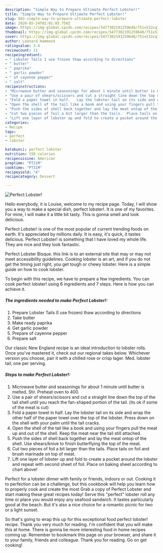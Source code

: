 ```yaml
---
description: "Simple Way to Prepare Ultimate Perfect Lobster!"
title: "Simple Way to Prepare Ultimate Perfect Lobster!"
slug: 943-simple-way-to-prepare-ultimate-perfect-lobster
date: 2020-05-24T02:01:03.756Z
image: https://img-global.cpcdn.com/recipes/5477302191259648/751x532cq70/perfect-lobster-recipe-main-photo.jpg
thumbnail: https://img-global.cpcdn.com/recipes/5477302191259648/751x532cq70/perfect-lobster-recipe-main-photo.jpg
cover: https://img-global.cpcdn.com/recipes/5477302191259648/751x532cq70/perfect-lobster-recipe-main-photo.jpg
author: Leonard Hammond
ratingvalue: 3.6
reviewcount: 11
recipeingredient:
- " Lobster Tails I use frozen thaw according to directions"
- " butter"
- " paprika"
- " garlic powder"
- " of cayenne pepper"
- " salt"
recipeinstructions:
- "Microwave butter and seasonings for about 1 minute until butter is melted.  Stir.  Preheat oven to 400."
- "Use a pair of shears/scissors and cut a straight line down the top of the tail shell until you reach the fan-shaped portion of the tail. (its ok if some of the meat is cut)"
- "Fold a paper towel in half.   Lay the lobster tail on its side and wrap the other half of the paper towel over the top of the lobster. Press down on the shell with your palm until the tail cracks."
- "Open the shell of the tail like a book and using your fingers pull the meat up and out of the shell.  Keep the meat near the tail still attached."
- "Push the sides of shell back together and lay the meat ontop of the shell. Use shears/knive to finish butterflying the top of the meat."
- "Cut two pieces of foil a bit larger than the tails.  Place tails on foil and brush marinade on top of meat."
- "Lift one layer of lobster up and fold to create a pocket around the lobster and repeat with second sheet of foil.  Place on baking sheet according to chart above!"
categories:
- Recipe
tags:
- perfect
- lobster

katakunci: perfect lobster 
nutrition: 150 calories
recipecuisine: American
preptime: "PT21M"
cooktime: "PT31M"
recipeyield: "4"
recipecategory: Dessert

---
```



![Perfect Lobster!](https://img-global.cpcdn.com/recipes/5477302191259648/751x532cq70/perfect-lobster-recipe-main-photo.jpg)

Hello everybody, it is Louise, welcome to my recipe page. Today, I will show you a way to make a special dish, perfect lobster!. It is one of my favorites. For mine, I will make it a little bit tasty. This is gonna smell and look delicious.

Perfect Lobster! is one of the most popular of current trending foods on earth. It's appreciated by millions daily. It is easy, it's quick, it tastes delicious. Perfect Lobster! is something that I have loved my whole life. They are nice and they look fantastic.

Perfect Lobster Bisque. this link is to an external site that may or may not meet accessibility guidelines. Cooking lobster is an art, and if you do not get the timing just right, you get tough or chewy lobster. Here is a simple guide on how to cook lobster.


To begin with this recipe, we have to prepare a few ingredients. You can cook perfect lobster! using 6 ingredients and 7 steps. Here is how you can achieve it.

<!--inarticleads1-->

##### The ingredients needed to make Perfect Lobster!:

1. Prepare  Lobster Tails (I use frozen) thaw according to directions
1. Take  butter
1. Make ready  paprika
1. Get  garlic powder
1. Prepare  of cayenne pepper
1. Prepare  salt


Our classic New England recipe is an ideal introduction to lobster rolls. Once you&#39;ve mastered it, check out our regional takes below. Whichever version you choose, pair it with a chilled rose or crisp lager. Med. lobster tail, one per serving. 

<!--inarticleads2-->

##### Steps to make Perfect Lobster!:

1. Microwave butter and seasonings for about 1 minute until butter is melted.  Stir.  Preheat oven to 400.
1. Use a pair of shears/scissors and cut a straight line down the top of the tail shell until you reach the fan-shaped portion of the tail. (its ok if some of the meat is cut)
1. Fold a paper towel in half.   Lay the lobster tail on its side and wrap the other half of the paper towel over the top of the lobster. Press down on the shell with your palm until the tail cracks.
1. Open the shell of the tail like a book and using your fingers pull the meat up and out of the shell.  Keep the meat near the tail still attached.
1. Push the sides of shell back together and lay the meat ontop of the shell. Use shears/knive to finish butterflying the top of the meat.
1. Cut two pieces of foil a bit larger than the tails.  Place tails on foil and brush marinade on top of meat.
1. Lift one layer of lobster up and fold to create a pocket around the lobster and repeat with second sheet of foil.  Place on baking sheet according to chart above!


Perfect for a lobster dinner with family or friends, indoors or out. Cooking it to perfection can be a challenge, but this cookbook will help you learn how to properly cook and create the most Grab a copy of Perfect Lobster and start making these great recipes today! Serve this &#34;perfect&#34; lobster roll any time or place you would enjoy any seafood sandwich. It tastes particularly good at the beach. But it&#39;s also a nice choice for a romantic picnic for two or a light sunset. 

So that's going to wrap this up for this exceptional food perfect lobster! recipe. Thank you very much for reading. I'm confident that you will make this at home. There is gonna be more interesting food in home recipes coming up. Remember to bookmark this page on your browser, and share it to your family, friends and colleague. Thank you for reading. Go on get cooking!
